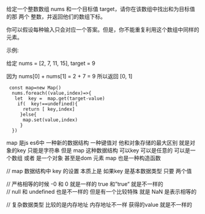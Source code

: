 给定一个整数数组 nums 和一个目标值 target，请你在该数组中找出和为目标值的那 两个 整数，并返回他们的数组下标。

你可以假设每种输入只会对应一个答案。但是，你不能重复利用这个数组中同样的元素。

示例:

给定 nums = [2, 7, 11, 15], target = 9

因为 nums[0] + nums[1] = 2 + 7 = 9
所以返回 [0, 1]


```
 const map=new Map()
  nums.foreach((value,index)=>{
   let  key =  map.get(target-value)
    if(  key!==undefined){
      return [ key,index]
     }else{
      map.set(value,index)
     }
  })
```
 
map  是js es6中 一种新的数据结构 一种键值对  他和对象存储的最大区别  就是对象的key 只能是字符串  但是 map 这种数据结构 可以key 可以是任意的  可以是一个数组  或者 是一个对象 甚至是dom 元素 map 也是一种构造函数  

//  map 数据结构中   key 的设置 本质上是 如果key  是基本数据类型  只要 两个值

//  严格相等的时候  -0  和 0 就是一样的    true  和”true“  就是不一样的  
//  null  和 undefined  也是不一样的   但是有一个比较特殊 就是 NaN 是表示相等的


//  复杂数据类型 比较的是内存地址  内存地址不一样 获得的value  就是不一样的 